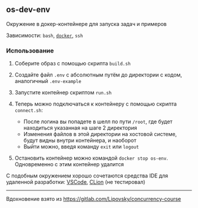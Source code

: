 ## os-dev-env

Окружение в докер-контейнере для запуска задач и примеров

Зависимости: `bash`, [`docker`](https://docs.docker.com/engine/install/), `ssh`

### Использование

1. Соберите образ с помощью скрипта `build.sh`

1. Создайте файл `.env` с абсолютным путём до директории с кодом, аналогичный `.env-example`

1. Запустите контейнер скриптом `run.sh`

1. Теперь можно подключаться к контейнеру с помощью скрипта `connect.sh`:  
   * После логина вы попадете в шелл по пути `/root`, где будет находиться указанная на шаге 2 директория
   * Изменения файлов в этой директории на хостовой системе, будут видны внутри контейнера, и наоборот
   * Выйти можно, введя команду `exit` или `logout`

1. Остановить контейнер можно командой `docker stop os-env`. Одновременно с этим контейнер удалится

С подобным окружением хорошо сочетаются средства IDE для удаленной разработки: [VSCode](https://code.visualstudio.com/docs/devcontainers/attach-container), [CLion](https://www.jetbrains.com/help/clion/clion-toolchains-in-docker.html) (не тестировал)

---

Вдохновение взято из https://gitlab.com/Lipovsky/concurrency-course
